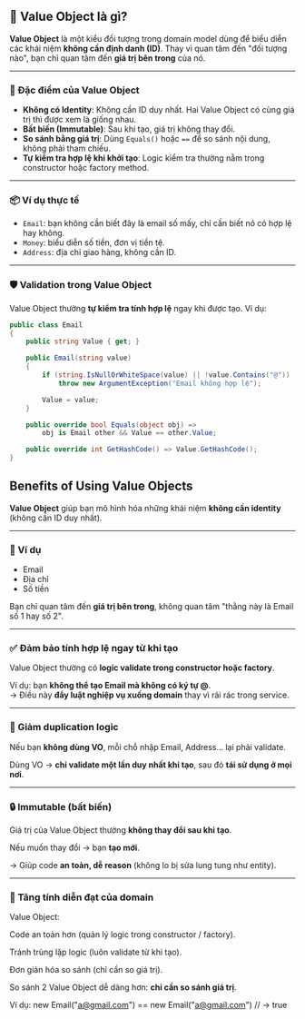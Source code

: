 ﻿## 🧩 Value Object là gì?

**Value Object** là một kiểu đối tượng trong domain model dùng để biểu diễn các khái niệm **không cần định danh (ID)**. Thay vì quan tâm đến "đối tượng nào", bạn chỉ quan tâm đến **giá trị bên trong** của nó.

---

### 📌 Đặc điểm của Value Object

- **Không có Identity**: Không cần ID duy nhất. Hai Value Object có cùng giá trị thì được xem là giống nhau.
- **Bất biến (Immutable)**: Sau khi tạo, giá trị không thay đổi.
- **So sánh bằng giá trị**: Dùng `Equals()` hoặc `==` để so sánh nội dung, không phải tham chiếu.
- **Tự kiểm tra hợp lệ khi khởi tạo**: Logic kiểm tra thường nằm trong constructor hoặc factory method.

---

### 📦 Ví dụ thực tế

- `Email`: bạn không cần biết đây là email số mấy, chỉ cần biết nó có hợp lệ hay không.
- `Money`: biểu diễn số tiền, đơn vị tiền tệ.
- `Address`: địa chỉ giao hàng, không cần ID.

---

### 🛡️ Validation trong Value Object

Value Object thường **tự kiểm tra tính hợp lệ** ngay khi được tạo. Ví dụ:

```csharp
public class Email
{
    public string Value { get; }

    public Email(string value)
    {
        if (string.IsNullOrWhiteSpace(value) || !value.Contains("@"))
            throw new ArgumentException("Email không hợp lệ");

        Value = value;
    }

    public override bool Equals(object obj) =>
        obj is Email other && Value == other.Value;

    public override int GetHashCode() => Value.GetHashCode();
}
```

## Benefits of Using Value Objects

**Value Object** giúp bạn mô hình hóa những khái niệm **không cần identity** (không cần ID duy nhất).

---

### 📌 Ví dụ

- Email  
- Địa chỉ  
- Số tiền  

Bạn chỉ quan tâm đến **giá trị bên trong**, không quan tâm "thằng này là Email số 1 hay số 2".

---

### ✅ Đảm bảo tính hợp lệ ngay từ khi tạo

Value Object thường có **logic validate trong constructor hoặc factory**.

Ví dụ: bạn **không thể tạo Email mà không có ký tự @**.  
→ Điều này **đẩy luật nghiệp vụ xuống domain** thay vì rải rác trong service.

---

### 🔁 Giảm duplication logic

Nếu bạn **không dùng VO**, mỗi chỗ nhập Email, Address… lại phải validate.

Dùng VO → **chỉ validate một lần duy nhất khi tạo**, sau đó **tái sử dụng ở mọi nơi**.

---

### 🔒 Immutable (bất biến)

Giá trị của Value Object thường **không thay đổi sau khi tạo**.

Nếu muốn thay đổi → bạn **tạo mới**.

→ Giúp code **an toàn, dễ reason** (không lo bị sửa lung tung như entity).

---

### 💬 Tăng tính diễn đạt của domain

Value Object:

Code an toàn hơn (quản lý logic trong constructor / factory).

Tránh trùng lặp logic (luôn validate từ khi tạo).

Đơn giản hóa so sánh (chỉ cần so giá trị).

So sánh 2 Value Object dễ dàng hơn: **chỉ cần so sánh giá trị**.

Ví dụ:
new Email("a@gmail.com") == new Email("a@gmail.com") // → true